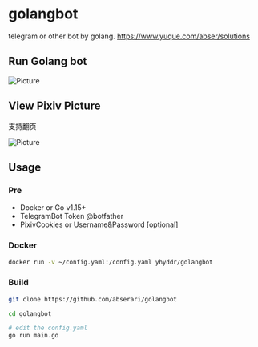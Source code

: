 # golangbot
telegram or other bot by golang.
https://www.yuque.com/abser/solutions

## Run Golang bot
![Picture](https://cdn.nlark.com/yuque/0/2020/png/176280/1585055803036-c05e1d2c-9195-460f-b4f1-e2854d7b60d2.png)

## View Pixiv Picture
支持翻页

![Picture](https://cdn.nlark.com/yuque/0/2021/png/176280/1610166356617-482bae82-3898-4c32-b68a-af8925ed5aa8.png?x-oss-process=image%2Fresize%2Cw_738)

## Usage

### Pre
- Docker or Go v1.15+
- TelegramBot Token @botfather
- PixivCookies or Username&Password [optional]

### Docker
```bash
docker run -v ~/config.yaml:/config.yaml yhyddr/golangbot
```

### Build
```bash
git clone https://github.com/abserari/golangbot

cd golangbot

# edit the config.yaml
go run main.go
```
